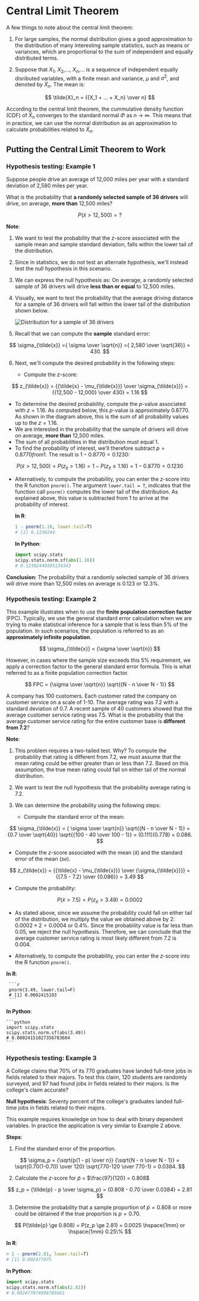 # Central Limit Theorem
A few things to note about the central limit theorem:

1. For large samples, the normal distribution gives a good approximation to the distribution of many interesting sample statistics, such as means or variances, which are proportional to the sum of independent and equally distributed terms.

2. Suppose that $X_1$, $X_2$,..., $X_n$,... is a sequence of independent equally disributed variables, with a finite mean and variance, $\mu$ and $\sigma^2$, and denoted by $\tilde{X}_n$. The mean is:

$$
\tilde{X}_n = {{X_1 + ... + X_n} \over n}
$$

   According to the central limit theorem, the cummulative density function (CDF) of $\tilde{X}_n$ converges to the standard normal $\Phi$ as $n$ $\to$ $\infty$. This means that in practice, we can use the normal distribution as an approximation to calculate probabilities related to $\tilde{X}_n$.

## Putting the Central Limit Theorem to Work
### Hypothesis testing: Example 1
Suppose people drive an average of 12,000 miles per year with a standard deviation of 2,580 miles per year.

What is the probability that **a randomly selected sample of 36 drivers** will drive, on average, **more than** 12,500 miles?

$$
P(\tilde{x} > 12,500) = ?
$$

**Note**:
1. We want to test the probability that the $z$-score associated with the sample mean and sample standard deviation, falls within the lower tail of the distribution. 
2. Since in statistics, we do not test an alternate hypothesis, we'll instead test the null hypothesis in this scenario. 
3. We can express the null hypothesis as: On average, a randomly selected sample of 36 drivers will drive **less than or equal** to 12,500 miles.
4. Visually, we want to test the probability that the average driving distance for a sample of 36 drivers will fall within the lower tail of the distribution shown below. 

    ![Distribution for a sample of 36 drivers](./images/Screenshot%202023-07-06%20at%2023-25-37%20Chapter%207%20-%20dbs3e_ppt_ch07.pdf.png)


5. Recall that we can compute the **sample** standard error:

$$
\sigma_{\tilde{x}} ={ \sigma \over \sqrt{n}} ={ 2,580 \over \sqrt{36}} = 430.
$$

6. Next, we'll compute the desired probability in the following steps:

   - Compute the $z$-score:

$$
z_{\tilde{x}} = {{\tilde{x} - \mu_{\tilde{x}}} \over \sigma_{\tilde{x}}} = {{12,500 - 12,000} \over 430} = 1.16
$$

- To determine the desired probability, compute the $p$-value associated with $z = 1.16$. As computed below, this $p$-value is approximately 0.8770. As shown in the diagram above, this is the sum of all probability values up to the $z = 1.16$. 
- We are interested in the probability that the sample of drivers will drive on average, **more than** 12,500 miles. 
- The sum of all probabilities in the distribution must equal 1.
- To find the probability of interest, we'll therefore subtract $p = 0.8770 from 1$. The result is $1- 0.8770 = 0.1230$:

$$
P(\tilde{x} > 12,500) = P(z_{\tilde{x}} > 1.16) = 1 - P(z_{\tilde{x}} \leq 1.16) = 1 - 0.8770 = 0.1230
$$

   - Alternatively, to compute the probability, you can enter the $z$-score into the R function `pnorm()`. The argument `lower.tail = T`, indicates that the function call `pnorm()` computes the lower tail of the distribution. As explained above, this value is subtracted from 1 to arrive at the probability of interest.

      **In R**:
      ```r
      1 - pnorm(1.16, lower.tail=T)
      # [1] 0.1230244
      ```

      **In Python**:
      ```python
      import scipy.stats
      scipy.stats.norm.sf(abs(1.16))
      # 0.12302440305134343
      ```

**Conclusion**: The probability that a randomly selected sample of 36 drivers will drive more than 12,500 miles on average is 0.123 or 12.3%.

### Hypothesis testing: Example 2
This example illustrates when to use the **finite population correction factor** (FPC). Typically, we use the general standard error calculation when we are trying to make statistical inference for a sample that is less than 5% of the population. In such scenarios, the population is referred to as an **approximately infinite population**.

$$
\sigma_{\tilde{x}} = {\sigma \over \sqrt{n}}
$$

However, in cases where the sample size exceeds this 5% requirement, we apply a correction factor to the general standard error formula. This is what referred to as a finite population correction factor.

$$
FPC = {\sigma \over \sqrt{n}} \sqrt{{N - n \over N - 1}}
$$

A company has 100 customers. Each customer rated the company on customer service on a scale of 1-10. The average rating was 7.2 with a standard deviation of 0.7. A recent sample of 40 customers showed that the average customer service rating was 7.5. What is the probability that the average customer service rating for the entire customer base is **different from 7.2**?

**Note**:
1. This problem requires a two-tailed test. Why? To compute the probability that rating is different from 7.2, we must assume that the mean rating could be either greater than or less than 7.2. Based on this assumption, the true mean rating could fall on either tail of the normal distribution.
   
2. We want to test the null hypothesis that the probability average rating is $7.2$.

3. We can determine the probability using the following steps:
   
   - Compute the standard error of the mean:

$$
\sigma_{\tilde{x}} =  { \sigma \over \sqrt{n}} \sqrt{{N - n \over N - 1}} = {0.7 \over \sqrt{40}} \sqrt{{100 - 40 \over 100 - 1}} = (0.111)(0.778) = 0.086.
$$   
   
   - Compute the $z$-score associated with the mean ($\tilde{x}$) and the standard error of the mean ($se$).

$$
z_{\tilde{x}} = {{\tilde{x} - \mu_{\tilde{x}}} \over {\sigma_{\tilde{x}}}} = {{7.5 - 7.2} \over {0.086}} = 3.49
$$

   - Compute the probability:
  
$$
P(\tilde{x} > 7.5) = P(z_{\tilde{x}} > 3.49) = 0.0002
$$
   
   - As stated above, since we assume the probability could fall on either tail of the distribution, we multiply the value we obtained above by 2: $0.0002 \times 2 = 0.0004$ or $0.4\%$. Since the probability value is far less than $0.05$, we reject the null hypothesis. Therefore, we can conclude that the average customer service rating is most likely different from 7.2 is $0.004$.

   - Alternatively, to compute the probability, you can enter the $z$-score into the R function `pnorm()`.

   **In R**:

     ```r
     pnorm(3.49, lower.tail=F)
     # [1] 0.0002415103
     ```

   **In Python**:

    ```python
    import scipy.stats
    scipy.stats.norm.sf(abs(3.49))
    # 0.00024151027356783604
    ```

### Hypothesis testing: Example 3
A College claims that 70% of its 770 graduates have landed full-time jobs in fields related to their majors. To test this claim, 120 students are randomly surveyed, and 97 had found jobs in fields related to their majors. Is the college's claim accurate?

**Null hypothesis**: Seventy percent of the college's graduates landed full-time jobs in fields related to their majors.

This example requires knowledge on how to deal with binary dependent variables. In practice the application is very similar to Example 2 above.

**Steps**:
1. Find the standard error of the proportion. 

$$
\sigma_p = {\sqrt{p(1 - p) \over n}} {\sqrt{N - n \over N - 1}} = \sqrt{0.70(1-0.70) \over 120} \sqrt{770-120 \over 770-1} = 0.0384.
$$

2. Calculate the $z$-score for $\tilde{p}$ = $\frac{97}{120} = 0.808$

$$
z_p = {\tilde{p} - p \over \sigma_p} = {0.808 - 0.70 \over 0.0384} = 2.81
$$

3. Determine the probability that a sample proportion of $\tilde{p} = 0.808$ or more could be obtained if the true proportion is $p = 0.70$.

$$
P(\tilde{p} \ge 0.808) = P(z_p \ge 2.81) = 0.0025 \hspace{1mm} or \hspace{1mm} 0.25\%
$$

**In R**:
```r
> 1 - pnorm(2.81, lower.tail=T)
# [1] 0.002477075
```

**In Python**:
 ```python
 import scipy.stats
 scipy.stats.norm.sf(abs(2.81))
 # 0.002477074998785861
 ```